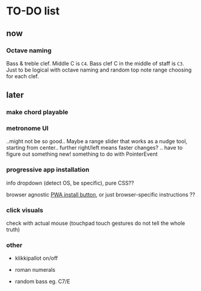 # TO-DO list

## now

### Octave naming

Bass & treble clef. Middle C is `C4`. Bass clef C in the middle of staff is `C3`. Just to be logical with octave naming and random top note range choosing for each clef.

## later

### make chord playable

### metronome UI

..might not be so good.. Maybe a range slider that works as a nudge tool, starting from center.. further right/left means faster changes? .. have to figure out something new! something to do with PointerEvent

### progressive app installation

info dropdown (detect OS, be specific), pure CSS??

browser agnostic [PWA install button](https://plainenglish.io/blog/create-a-browser-agnostic-pwa-install-button), or just browser-specific instructions ??

### click visuals 

check with actual mouse (touchpad touch gestures do not tell the whole truth)

### other

- klikkipallot on/off

- roman numerals

- random bass eg. C7/E
